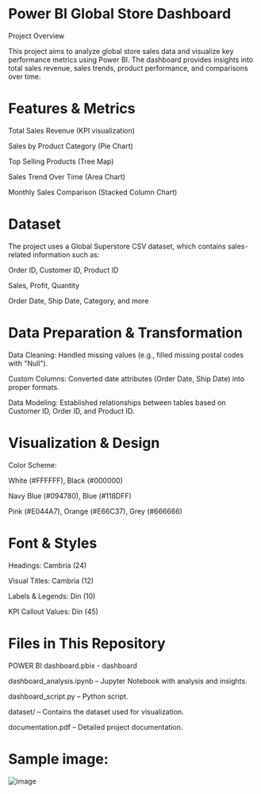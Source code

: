 # Power BI Global Store Dashboard 

Project Overview  

This project aims to analyze global store sales data and visualize key performance metrics using Power BI. The dashboard provides insights into total sales revenue, sales trends, product performance, and comparisons over time.   


# Features & Metrics

Total Sales Revenue (KPI visualization)

Sales by Product Category (Pie Chart)

Top Selling Products (Tree Map)

Sales Trend Over Time (Area Chart)

Monthly Sales Comparison (Stacked Column Chart)


# Dataset 

The project uses a Global Superstore CSV dataset, which contains sales-related information such as:

Order ID, Customer ID, Product ID

Sales, Profit, Quantity

Order Date, Ship Date, Category, and more


# Data Preparation & Transformation

Data Cleaning: Handled missing values (e.g., filled missing postal codes with "Null").

Custom Columns: Converted date attributes (Order Date, Ship Date) into proper formats.

Data Modeling: Established relationships between tables based on Customer ID, Order ID, and Product ID.


# Visualization & Design

Color Scheme:

White (#FFFFFF), Black (#000000)

Navy Blue (#094780), Blue (#118DFF)

Pink (#E044A7), Orange (#E66C37), Grey (#666666)


# Font & Styles

Headings: Cambria (24)

Visual Titles: Cambria (12)

Labels & Legends: Din (10)

KPI Callout Values: Din (45)


# Files in This Repository

POWER BI dashboard.pbix - dashboard

dashboard_analysis.ipynb – Jupyter Notebook with analysis and insights.

dashboard_script.py – Python script.

dataset/ – Contains the dataset used for visualization.

documentation.pdf – Detailed project documentation.


# Sample image:

![image](https://github.com/user-attachments/assets/611b66b0-dfaa-40cd-b506-e051be2c5ab9)
